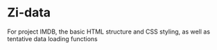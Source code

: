 # Zi-data
For project IMDB, the basic HTML structure and CSS styling, as well as tentative data loading functions


